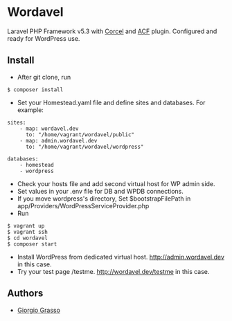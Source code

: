 # Wordavel

Laravel PHP Framework v5.3 with [Corcel](https://github.com/corcel/corcel) and [ACF](https://github.com/corcel/acf) plugin.
Configured and ready for WordPress use.

## Install
- After git clone, run
```
$ composer install
```
- Set your Homestead.yaml file and define sites and databases. For example:
```
sites:
    - map: wordavel.dev
      to: "/home/vagrant/wordavel/public"
    - map: admin.wordavel.dev
      to: "/home/vagrant/wordavel/wordpress"

databases:
    - homestead
    - wordpress
```
- Check your hosts file and add second virtual host for WP admin side.
- Set values in your .env file for DB and WPDB connections.
- If you move wordpress's directory, Set $bootstrapFilePath in app/Providers/WordPressServiceProvider.php
- Run
```
$ vagrant up
$ vagrant ssh
$ cd wordavel
$ composer start
```
- Install WordPress from dedicated virtual host. http://admin.wordavel.dev in this case.
- Try your test page /testme. http://wordavel.dev/testme in this case.

## Authors
- [Giorgio Grasso](http://giorgiograsso.com)
